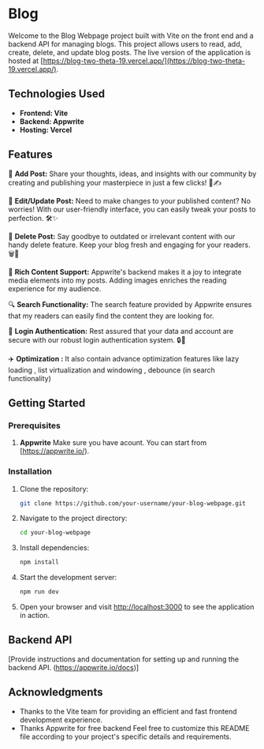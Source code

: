# Blog
Welcome to the Blog Webpage project built with Vite on the front end and a backend API for managing blogs. This project allows users to read, add, create, delete, and update blog posts. The live version of the application is hosted at [https://blog-two-theta-19.vercel.app/](https://blog-two-theta-19.vercel.app/).

## Technologies Used

- **Frontend: Vite**
- **Backend: Appwrite**
- **Hosting: Vercel**

## Features

📌 **Add Post:** Share your thoughts, ideas, and insights with our community by creating and publishing your masterpiece in just a few clicks! 📝✍️

📌 **Edit/Update Post:** Need to make changes to your published content? No worries! With our user-friendly interface, you can easily tweak your posts to perfection. 🛠️✨

📌 **Delete Post:** Say goodbye to outdated or irrelevant content with our handy delete feature. Keep your blog fresh and engaging for your readers. 🗑️🚫

📸 **Rich Content Support:** Appwrite's backend makes it a joy to integrate media elements into my posts. Adding images enriches the reading experience for my audience.

🔍 **Search Functionality:** The search feature provided by Appwrite ensures that my readers can easily find the content they are looking for.

🔐 **Login Authentication:** Rest assured that your data and account are secure with our robust login authentication system. 🔒🔑

✈️ **Optimization :** It also contain advance optimization features like lazy loading , list virtualization and windowing , debounce (in search functionality)

## Getting Started

### Prerequisites

1. **Appwrite** Make sure you have acount. You can start from [https://appwrite.io/).

### Installation

1. Clone the repository:

   ```bash
   git clone https://github.com/your-username/your-blog-webpage.git
   ```

2. Navigate to the project directory:

   ```bash
   cd your-blog-webpage
   ```

3. Install dependencies:

   ```bash
   npm install
   ```

4. Start the development server:

   ```bash
   npm run dev
   ```

5. Open your browser and visit [http://localhost:3000](http://localhost:3000) to see the application in action.

## Backend API

[Provide instructions and documentation for setting up and running the backend API.
(https://appwrite.io/docs)]



## Acknowledgments

- Thanks to the Vite team for providing an efficient and fast frontend development experience.
- Thanks Appwrite for free backend 
Feel free to customize this README file according to your project's specific details and requirements.
